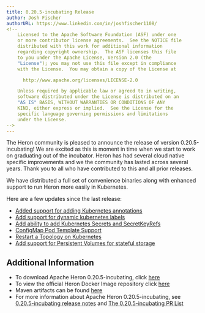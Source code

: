 ```yaml
---
title: 0.20.5-incubating Release
author: Josh Fischer
authorURL: https://www.linkedin.com/in/joshfischer1108/
<!--
    Licensed to the Apache Software Foundation (ASF) under one
    or more contributor license agreements.  See the NOTICE file
    distributed with this work for additional information
    regarding copyright ownership.  The ASF licenses this file
    to you under the Apache License, Version 2.0 (the
    "License"); you may not use this file except in compliance
    with the License.  You may obtain a copy of the License at

      http://www.apache.org/licenses/LICENSE-2.0

    Unless required by applicable law or agreed to in writing,
    software distributed under the License is distributed on an
    "AS IS" BASIS, WITHOUT WARRANTIES OR CONDITIONS OF ANY
    KIND, either express or implied.  See the License for the
    specific language governing permissions and limitations
    under the License.
-->
---
```

The Heron community is pleased to announce the release of version 0.20.5-incubating! 
We are excited as this is moment in time when we start to work on graduating out of the incubator. 
Heron has had several cloud native specific improvements and we the community has lasted across several years. Thank you to all who have contributed to this and all prior releases.

We have distributed a full set of convenience binaries along with enhanced support to run Heron more easily in Kubernetes.  

Here are a few updates since the last release:

* [Added support for adding Kubernetes annotations](https://github.com/apache/incubator-heron/pull/3699)
* [Add support for dynamic kubernetes labels](https://github.com/apache/incubator-heron/pull/3701)
* [Add ability to add Kubernetes Secrets and SecretKeyRefs](https://github.com/apache/incubator-heron/pull/3702)
* [ConfigMap Pod Template Support](https://github.com/apache/incubator-heron/pull/3710)
* [Restart a Topology on Kubernetes ](https://github.com/apache/incubator-heron/pull/3740)
* [Add support for Persistent Volumes for stateful storage ](https://github.com/apache/incubator-heron/pull/3725)

## Additional Information
* To download Apache Heron 0.20.5-incubating, click [here](https://heron.apache.org/download)
* To view the official Heron Docker Image repository click [here](https://hub.docker.com/repository/docker/apache/heron)
* Maven artifacts can be found [here](https://search.maven.org/search?q=apache-heron)
* For more information about Apache Heron 0.20.5-incubating, see [0.20.5-incubating release notes](https://heron.apache.org/release-notes/#0.20.5) and [The 0.20.5-incubating PR List](https://github.com/apache/incubator-heron/releases/tag/0.20.5-incubating-rc4)
